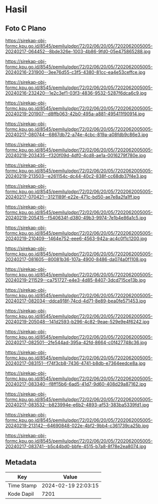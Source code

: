 # Hasil

## Foto C Plano

https://sirekap-obj-formc.kpu.go.id/8545/pemilu/pdpr/72/02/06/20/05/7202062005005-20240217-064452--8bde326e-1003-4b86-9fd0-05e475865288.jpg

https://sirekap-obj-formc.kpu.go.id/8545/pemilu/pdpr/72/02/06/20/05/7202062005005-20240216-231900--3ee76d55-c3f5-4380-81cc-ea4e53ceffce.jpg

https://sirekap-obj-formc.kpu.go.id/8545/pemilu/pdpr/72/02/06/20/05/7202062005005-20240216-232420--1e2c3ef1-03f3-4836-9532-5287f6dca6c9.jpg

https://sirekap-obj-formc.kpu.go.id/8545/pemilu/pdpr/72/02/06/20/05/7202062005005-20240219-201907--d8ffb063-42b0-495a-a881-495411f90914.jpg

https://sirekap-obj-formc.kpu.go.id/8545/pemilu/pdpr/72/02/06/20/05/7202062005005-20240217-080744--6867db72-a74e-4cbc-819a-a08fdb9c86e3.jpg

https://sirekap-obj-formc.kpu.go.id/8545/pemilu/pdpr/72/02/06/20/05/7202062005005-20240219-203435--f320f09d-4df0-4cd8-ae1a-0016279f780e.jpg

https://sirekap-obj-formc.kpu.go.id/8545/pemilu/pdpr/72/02/06/20/05/7202062005005-20240219-213503--e261154c-dc44-40c2-838f-cc68db37f4e3.jpg

https://sirekap-obj-formc.kpu.go.id/8545/pemilu/pdpr/72/02/06/20/05/7202062005005-20240217-070421--3121189f-e22e-471c-bd50-ae7e8a2fa1ff.jpg

https://sirekap-obj-formc.kpu.go.id/8545/pemilu/pdpr/72/02/06/20/05/7202062005005-20240219-205415--f540634f-d380-49b3-9974-7e1b4e86a1c5.jpg

https://sirekap-obj-formc.kpu.go.id/8545/pemilu/pdpr/72/02/06/20/05/7202062005005-20240219-210409--1464e752-eee6-4563-942a-ac4c0f1c1200.jpg

https://sirekap-obj-formc.kpu.go.id/8545/pemilu/pdpr/72/02/06/20/05/7202062005005-20240217-081605--80081b36-107a-4900-8486-da074a0f1108.jpg

https://sirekap-obj-formc.kpu.go.id/8545/pemilu/pdpr/72/02/06/20/05/7202062005005-20240219-211529--ca751727-e4e3-4d85-8407-3dcd715ce13b.jpg

https://sirekap-obj-formc.kpu.go.id/8545/pemilu/pdpr/72/02/06/20/05/7202062005005-20240217-082034--ddca918f-74cd-4d71-8e89-bea0fe571453.jpg

https://sirekap-obj-formc.kpu.go.id/8545/pemilu/pdpr/72/02/06/20/05/7202062005005-20240219-205048--141d2593-b296-4c82-9eae-529e9e4f6242.jpg

https://sirekap-obj-formc.kpu.go.id/8545/pemilu/pdpr/72/02/06/20/05/7202062005005-20240217-082501--2fe544ad-395a-42fd-8664-c0f427748c36.jpg

https://sirekap-obj-formc.kpu.go.id/8545/pemilu/pdpr/72/02/06/20/05/7202062005005-20240217-083151--f74f3cb8-7436-4741-b8db-e7364eedce8a.jpg

https://sirekap-obj-formc.kpu.go.id/8545/pemilu/pdpr/72/02/06/20/05/7202062005005-20240217-083340--f8ff15b6-6ad5-41d7-9d60-408d29a87162.jpg

https://sirekap-obj-formc.kpu.go.id/8545/pemilu/pdpr/72/02/06/20/05/7202062005005-20240217-083532--b823994e-e6b2-4893-af53-383ba5339fd1.jpg

https://sirekap-obj-formc.kpu.go.id/8545/pemilu/pdpr/72/02/06/20/05/7202062005005-20240219-213142--64690848-022e-4bf2-9bb4-c361739ca25b.jpg

https://sirekap-obj-formc.kpu.go.id/8545/pemilu/pdpr/72/02/06/20/05/7202062005005-20240217-083741--b5c44bd0-bbfe-4515-b7a8-8f78e2ea8074.jpg


## Metadata

| Key        | Value               |
| ---------- | ------------------- |
| Time Stamp | 2024-02-19 22:03:15 |
| Kode Dapil | 7201                |



